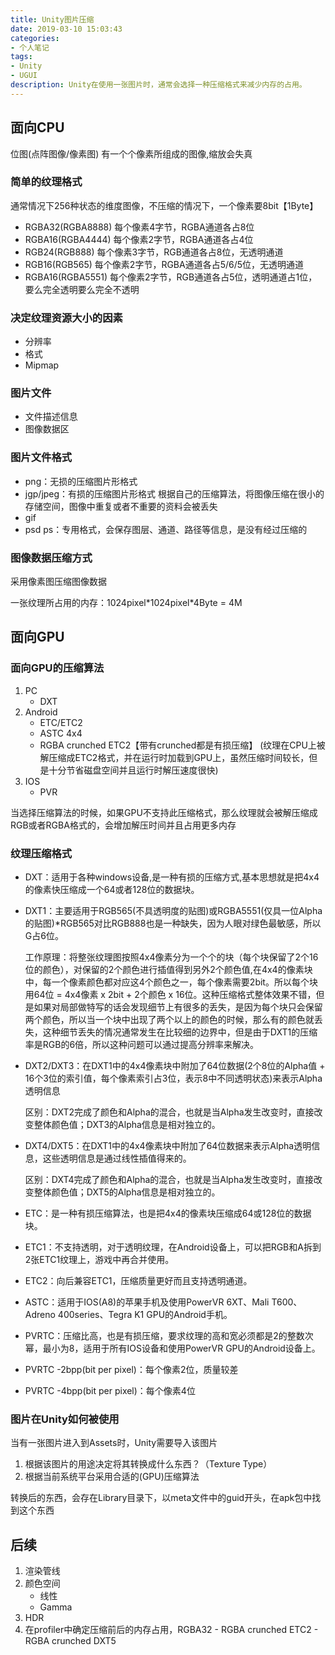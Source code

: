```yaml
---
title: Unity图片压缩
date: 2019-03-10 15:03:43
categories:
- 个人笔记
tags:
- Unity
- UGUI
description: Unity在使用一张图片时，通常会选择一种压缩格式来减少内存的占用。
---
```

<Contents>

## 面向CPU
位图(点阵图像/像素图)    有一个个像素所组成的图像,缩放会失真

### 简单的纹理格式
通常情况下256种状态的维度图像，不压缩的情况下，一个像素要8bit【1Byte】

- RGBA32(RGBA8888) 每个像素4字节，RGBA通道各占8位
- RGBA16(RGBA4444) 每个像素2字节，RGBA通道各占4位
- RGB24(RGB888) 每个像素3字节，RGB通道各占8位，无透明通道
- RGB16(RGB565) 每个像素2字节，RGBA通道各占5/6/5位，无透明通道
- RGBA16(RGBA5551) 每个像素2字节，RGB通道各占5位，透明通道占1位，要么完全透明要么完全不透明

### 决定纹理资源大小的因素
- 分辨率
- 格式
- Mipmap

### 图片文件
- 文件描述信息
- 图像数据区

### 图片文件格式
- png：无损的压缩图片形格式
- jgp/jpeg：有损的压缩图片形格式  根据自己的压缩算法，将图像压缩在很小的存储空间，图像中重复或者不重要的资料会被丢失
- gif
- psd ps：专用格式，会保存图层、通道、路径等信息，是没有经过压缩的

### 图像数据压缩方式
采用像素图压缩图像数据

一张纹理所占用的内存：1024pixel\*1024pixel\*4Byte = 4M 

## 面向GPU
### 面向GPU的压缩算法
1. PC
    - DXT
2. Android
    - ETC/ETC2
    - ASTC 4x4
    - RGBA crunched ETC2【带有crunched都是有损压缩】
(纹理在CPU上被解压缩成ETC2格式，并在运行时加载到GPU上，虽然压缩时间较长，但是十分节省磁盘空间并且运行时解压速度很快)
3. IOS
    - PVR

当选择压缩算法的时候，如果GPU不支持此压缩格式，那么纹理就会被解压缩成RGB或者RGBA格式的，会增加解压时间并且占用更多内存

### 纹理压缩格式

- DXT：适用于各种windows设备,是一种有损的压缩方式,基本思想就是把4x4的像素快压缩成一个64或者128位的数据块。

- DXT1：主要适用于RGB565(不具透明度的贴图)或RGBA5551(仅具一位Alpha的贴图)\*RGB565对比RGB888也是一种缺失，因为人眼对绿色最敏感，所以G占6位。

    工作原理：将整张纹理图按照4x4像素分为一个个的块（每个块保留了2个16位的颜色），对保留的2个颜色进行插值得到另外2个颜色值,在4x4的像素块中，每一个像素颜色都对应这4个颜色之一，每个像素需要2bit。所以每个块用64位 = 4x4像素 x 2bit + 2个颜色 x 16位。这种压缩格式整体效果不错，但是如果对局部做特写的话会发现细节上有很多的丢失，是因为每个块只会保留两个颜色，所以当一个块中出现了两个以上的颜色的时候，那么有的颜色就丢失，这种细节丢失的情况通常发生在比较细的边界中，但是由于DXT1的压缩率是RGB的6倍，所以这种问题可以通过提高分辨率来解决。

- DXT2/DXT3：在DXT1中的4x4像素块中附加了64位数据(2个8位的Alpha值 + 16个3位的索引值，每个像素索引占3位，表示8中不同透明状态)来表示Alpha透明信息
    
    区别：DXT2完成了颜色和Alpha的混合，也就是当Alpha发生改变时，直接改变整体颜色值；DXT3的Alpha信息是相对独立的。


- DXT4/DXT5：在DXT1中的4x4像素块中附加了64位数据来表示Alpha透明信息，这些透明信息是通过线性插值得来的。
    
    区别：DXT4完成了颜色和Alpha的混合，也就是当Alpha发生改变时，直接改变整体颜色值；DXT5的Alpha信息是相对独立的。


- ETC：是一种有损压缩算法，也是把4x4的像素块压缩成64或128位的数据块。

- ETC1：不支持透明，对于透明纹理，在Android设备上，可以把RGB和A拆到2张ETC1纹理上，游戏中再合并使用。

- ETC2：向后兼容ETC1，压缩质量更好而且支持透明通道。

- ASTC：适用于IOS(A8)的苹果手机及使用PowerVR 6XT、Mali T600、Adreno 400series、Tegra K1 GPU的Android手机。

- PVRTC：压缩比高，也是有损压缩，要求纹理的高和宽必须都是2的整数次幂，最小为8，适用于所有IOS设备和使用PowerVR GPU的Android设备上。

- PVRTC -2bpp(bit per pixel)：每个像素2位，质量较差
- PVRTC -4bpp(bit per pixel)：每个像素4位

### 图片在Unity如何被使用
当有一张图片进入到Assets时，Unity需要导入该图片

1. 根据该图片的用途决定将其转换成什么东西？（Texture Type）
2. 根据当前系统平台采用合适的(GPU)压缩算法

转换后的东西，会存在Library目录下，以meta文件中的guid开头，在apk包中找到这个东西

## 后续
1. 渲染管线
2. 颜色空间
    - 线性
    - Gamma
3. HDR
4. 在profiler中确定压缩前后的内存占用，RGBA32 - RGBA crunched ETC2 - RGBA crunched DXT5
